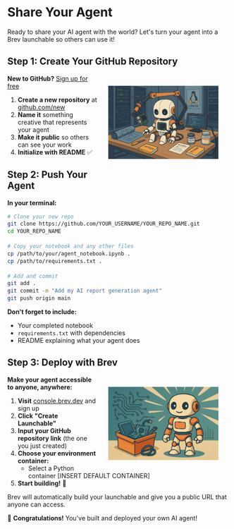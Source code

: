 # Share Your Agent
<!-- 
<img src="_static/robots/typewriter.png" alt="Share Robot" style="float:right; max-width:300px;margin:25px;" /> -->

Ready to share your AI agent with the world? Let's turn your agent into a Brev launchable so others can use it!

## Step 1: Create Your GitHub Repository

<img src="_static/robots/assembly.png" alt="Build Repository Robot" style="float:right; max-width:250px;margin:25px;" />

**New to GitHub?** [Sign up for free](https://github.com/join)

1. **Create a new repository** at [github.com/new](https://github.com/new)
2. **Name it** something creative that represents your agent
3. **Make it public** so others can see your work
4. **Initialize with README** ✅

<!-- fold:break -->

## Step 2: Push Your Agent

**In your terminal:**

```bash
# Clone your new repo
git clone https://github.com/YOUR_USERNAME/YOUR_REPO_NAME.git
cd YOUR_REPO_NAME

# Copy your notebook and any other files
cp /path/to/your/agent_notebook.ipynb .
cp /path/to/requirements.txt .

# Add and commit
git add .
git commit -m "Add my AI report generation agent"
git push origin main
```

**Don't forget to include:**
- Your completed notebook
- `requirements.txt` with dependencies
- README explaining what your agent does

<!-- fold:break -->

## Step 3: Deploy with Brev

<img src="_static/robots/hero.png" alt="Deploy Robot" style="float:right; max-width:250px;margin:25px;" />

**Make your agent accessible to anyone, anywhere:**

1. **Visit** [console.brev.dev](https://console.brev.dev) and sign up
2. **Click "Create Launchable"**
3. **Input your GitHub repository link** (the one you just created)
4. **Choose your environment container:**
   - Select a Python container [INSERT DEFAULT CONTAINER]
5. **Start building!** 🚀

Brev will automatically build your launchable and give you a public URL that anyone can access.

🎉 **Congratulations!** You've built and deployed your own AI agent!

